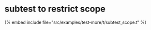 # subtest to restrict scope


{% embed include file="src/examples/test-more/t/subtest_scope.t" %}


